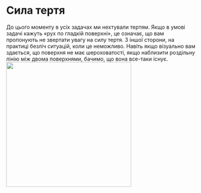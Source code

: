# Сила тертя

<div class="space">До цього моменту в усiх задачах ми нехтували тертям. Якщо в умовi задачi кажуть «рух по гладкiй поверхнi», це означає, що вам пропонують не звертати увагу на силу тертя. З iншої сторони, на практицi безлiч ситуацiй, коли це неможливо. Навiть якщо вiзуально вам здається, що поверхня не має шероховатостi, якщо наблизити роздiльну лiнiю мiж двома поверхнями, бачимо, що вона все-таки iснує.</div>

<div class="space"><img class="image" width="333" src="https://rawgit.com/chudaol/ed-era-book-physics/master/images/chapter_5/1.png"></div>